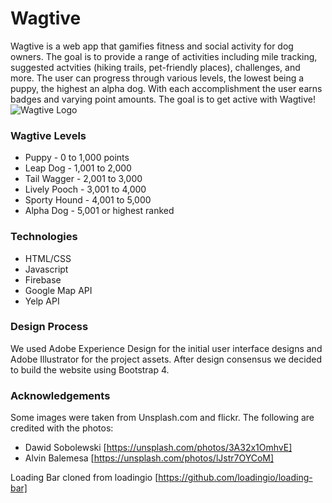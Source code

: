 # Wagtive
Wagtive is a web app that gamifies fitness and social activity for dog owners. The goal is to provide a range of activities including mile tracking, suggested actvities (hiking trails, pet-friendly places), challenges, and more. The user can progress through various levels, the lowest being a puppy, the highest an alpha dog. With each accomplishment the user earns badges and varying point amounts. The goal is to get active with Wagtive!
![Wagtive Logo](https://files.slack.com/files-pri/T67BZGM6H-F7LRV9B7A/wagtivelogo.png "Get active with Wagtive!")

### Wagtive Levels
* Puppy  - 0 to 1,000 points
* Leap Dog - 1,001 to 2,000
* Tail Wagger - 2,001 to 3,000
* Lively Pooch - 3,001 to 4,000
* Sporty Hound - 4,001 to 5,000
* Alpha Dog - 5,001 or highest ranked

### Technologies 
* HTML/CSS
* Javascript
* Firebase
* Google Map API
* Yelp API

### Design Process
We used Adobe Experience Design for the initial user interface designs and Adobe Illustrator for the project assets. After design consensus we decided to build the website using Bootstrap 4. 

### Acknowledgements
Some images were taken from Unsplash.com and flickr. The following are credited with the photos:
* Dawid Sobolewski [https://unsplash.com/photos/3A32x1OmhvE]
* Alvin Balemesa [https://unsplash.com/photos/lJstr7OYCoM]

Loading Bar cloned from loadingio [https://github.com/loadingio/loading-bar]
